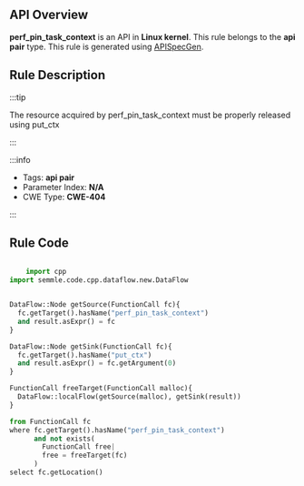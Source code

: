 ---
---


## API Overview
**perf_pin_task_context** is an API in **Linux kernel**. This rule belongs to the **api pair** type. This rule is generated using [APISpecGen](../../tools/APISpecGen).
## Rule Description

:::tip

The resource acquired by perf_pin_task_context must be properly released using put_ctx

:::

:::info

- Tags: **api pair**
- Parameter Index: **N/A**
- CWE Type: **CWE-404**

:::

## Rule Code
```python

    import cpp
import semmle.code.cpp.dataflow.new.DataFlow


DataFlow::Node getSource(FunctionCall fc){
  fc.getTarget().hasName("perf_pin_task_context")
  and result.asExpr() = fc
}

DataFlow::Node getSink(FunctionCall fc){
  fc.getTarget().hasName("put_ctx")
  and result.asExpr() = fc.getArgument(0)
}

FunctionCall freeTarget(FunctionCall malloc){
  DataFlow::localFlow(getSource(malloc), getSink(result))
}

from FunctionCall fc
where fc.getTarget().hasName("perf_pin_task_context")
      and not exists(
        FunctionCall free| 
        free = freeTarget(fc)
      )
select fc.getLocation()

    
```